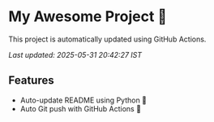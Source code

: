 # My Awesome Project 🚀

This project is automatically updated using GitHub Actions.

_Last updated: 2025-05-31 20:42:27 IST_

## Features
- Auto-update README using Python 🐍
- Auto Git push with GitHub Actions 🤖

